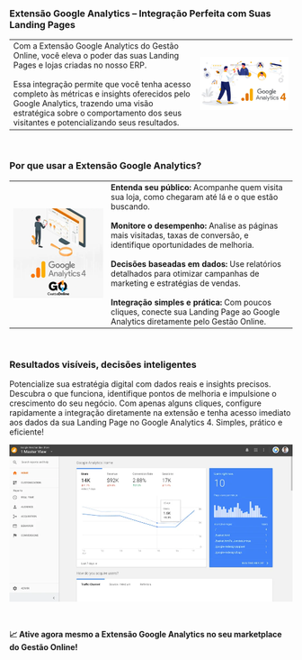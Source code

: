 ### Extensão Google Analytics – Integração Perfeita com Suas Landing Pages

| | |
|-|-|
|Com a Extensão Google Analytics do Gestão Online, você eleva o poder das suas Landing Pages e lojas criadas no nosso ERP.<br><br>Essa integração permite que você tenha acesso completo às métricas e insights oferecidos pelo Google Analytics, trazendo uma visão estratégica sobre o comportamento dos seus visitantes e potencializando seus resultados. |![](https://github.com/Gestao-Online/public-docs/blob/c551296519f2cd51ba8c4c674c98c7ed80b751a2/erp-v2/marketplace/extensions/me.ga4.gestao-online.chat/assets/extensao_ga4_loja_01.png?raw=true) |

<br>

### Por que usar a Extensão Google Analytics?

| | |
|-|-|
|![](https://github.com/Gestao-Online/public-docs/blob/c551296519f2cd51ba8c4c674c98c7ed80b751a2/erp-v2/marketplace/extensions/me.ga4.gestao-online.chat/assets/extensao_ga4_loja_02.png?raw=true) |**Entenda seu público:** Acompanhe quem visita sua loja, como chegaram até lá e o que estão buscando.<br><br>**Monitore o desempenho:** Analise as páginas mais visitadas, taxas de conversão, e identifique oportunidades de melhoria.<br><br>**Decisões baseadas em dados:** Use relatórios detalhados para otimizar campanhas de marketing e estratégias de vendas.<br><br>**Integração simples e prática:** Com poucos cliques, conecte sua Landing Page ao Google Analytics diretamente pelo Gestão Online. |

<br>

### Resultados visíveis, decisões inteligentes

Potencialize sua estratégia digital com dados reais e insights precisos. Descubra o que funciona, identifique pontos de melhoria e impulsione o crescimento do seu negócio. Com apenas alguns cliques, configure rapidamente a integração diretamente na extensão e tenha acesso imediato aos dados da sua Landing Page no Google Analytics 4. Simples, prático e eficiente!

![](https://github.com/Gestao-Online/public-docs/blob/6935647568c37bd794b31473ff6bc3de6bd6efd4/erp-v2/marketplace/extensions/com.ga4.loja/assets/extensao_ga4_loja_03.png?raw=true)

<br>

**📈 Ative agora mesmo a Extensão Google Analytics no seu marketplace do Gestão Online!**